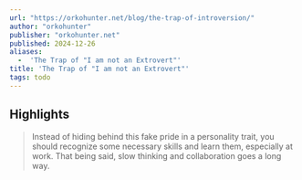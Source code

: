 ```yaml
---
url: "https://orkohunter.net/blog/the-trap-of-introversion/"
author: "orkohunter"
publisher: "orkohunter.net"
published: 2024-12-26
aliases:
  -  'The Trap of "I am not an Extrovert"'
title: 'The Trap of "I am not an Extrovert"'
tags: todo
---
```

## Highlights

> Instead of hiding behind this fake pride in a personality trait, you should recognize some necessary skills and learn them, especially at work. That being said, slow thinking and collaboration goes a long way.
